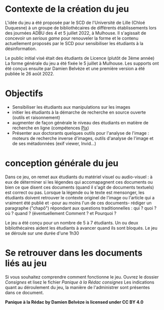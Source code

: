 # Contexte de la création du jeu

L'idée du jeu a été proposée par le SCD de l'Université de Lille (Chloé Duquesne) à un groupe de bibliothécaires de différents établissements lors des journées ADBU des 4 et 5 juillet 2022, à Mulhouse. 
Il s'agissait de concevoir un *serious game* pour renouveler la forme et le contenu actuellement proposés par le SCD pour sensibiliser les étudiants à la désinformation.

Le public initial visé était des étudiants de Licence (plutôt de 3ème année)
La forme générale du jeu a été fixée le 5 juillet à Mulhouse. 
Les supports ont été conçus ensuite par Damien Belvèze et une première version a été publiée le 26 août 2022.

# Objectifs

- Sensibiliser les étudiants aux manipulations sur les images
- initier les étudiants à la démarche de recherche en source ouverte (outils et raisonnement)
- augmenter de façon générale le niveau des étudiants en matière de recherche en ligne (compétences [Pix](https://pix.fr/))
- Présenter aux doctorants quelques outils pour l'analyse de l'image : moteurs de recherche inverse d'images, outils d'analyse de l'image et de ses métadonnées (exif viewer, Invid...)

# conception générale du jeu

Dans ce jeu, on remet aux étudiants du matériel visuel ou audio-visuel : à eux de déterminer si les légendes qui accomapagnent ces documents ou bien ce que disent ces documents (quand il s'agit de documents textuels) est correct ou pas. 
Lorsque la légende ou le texte est mensonger, les étudiants doivent retrouver le contexte originel de l'image ou l'article qui a vraiment été publié et -pour au moins l'un de ces documents- rédiger un paragraphe ("chapô") répondant aux questions traditionnelles : qui ? quoi ? où ? quand ? (éventuellement Comment ? et Pourquoi ?

Le jeu a été conçu pour un nombre de 5 à 7 étudiants. Un ou deux bibliothécaires aident les étudiants à avancer quand ils sont bloqués. 
Le jeu se déroule sur une durée d'une 1h30

# Se retrouver dans les documents liés au jeu

Si vous souhaitez comprendre comment fonctionne le jeu. 
Ouvrez le dossier *Consignes* et lisez le fichier *Panique à la Rédac consignes*
Les indications quant au déroulement du jeu, la manière de l'administrer sont présentes dans ce document. 


**Panique à la Rédac by Damien Belvèze is licensed under CC BY 4.0** 
